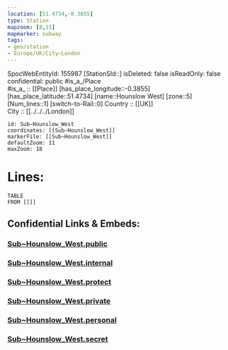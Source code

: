 ```yaml
---
location: [51.4734,-0.3855] 
type: Station 
mapzoom: [8,15] 
mapmarker: subway 
tags:
- geo/station
- Europe/UK/City~London
---
```

SpocWebEntityId: 155987
[StationSId::] 
isDeleted: false
isReadOnly: false
confidential: public
#is_a_/Place  
#is_a_ :: [[Place]] 
[has_place_longitude::-0.3855] 
[has_place_latitude::51.4734] 
[name::Hounslow West] 
[zone::5] 
[Num_lines::1] 
[switch-to-Rail::0] 
Country :: [[UK]]  
City :: [[../../../London]]  


```leaflet
id: Sub~Hounslow_West
coordinates: [[Sub~Hounslow_West]] 
markerFile: [[Sub~Hounslow_West]] 
defaultZoom: 11 
maxZoom: 18
```


# Lines: 
```dataview
TABLE 
FROM [[]] 
```


## Confidential Links & Embeds: 

### [Sub~Hounslow_West.public](/_public/\Earth\Continent\Europe\Europe~North\UK\England\Regions~England\London,Greater\cities~GreaterLondon\Underground\StationSub~Hounslow_West.public.md) 

### [Sub~Hounslow_West.internal](/_internal/\Earth\Continent\Europe\Europe~North\UK\England\Regions~England\London,Greater\cities~GreaterLondon\Underground\StationSub~Hounslow_West.internal.md) 

### [Sub~Hounslow_West.protect](/_protect/\Earth\Continent\Europe\Europe~North\UK\England\Regions~England\London,Greater\cities~GreaterLondon\Underground\StationSub~Hounslow_West.protect.md) 

### [Sub~Hounslow_West.private](/_private/\Earth\Continent\Europe\Europe~North\UK\England\Regions~England\London,Greater\cities~GreaterLondon\Underground\StationSub~Hounslow_West.private.md) 

### [Sub~Hounslow_West.personal](/_personal/\Earth\Continent\Europe\Europe~North\UK\England\Regions~England\London,Greater\cities~GreaterLondon\Underground\StationSub~Hounslow_West.personal.md) 

### [Sub~Hounslow_West.secret](/_secret/\Earth\Continent\Europe\Europe~North\UK\England\Regions~England\London,Greater\cities~GreaterLondon\Underground\StationSub~Hounslow_West.secret.md)

